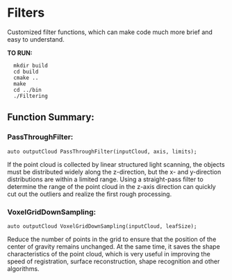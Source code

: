 # Filters
Customized filter functions, which can make code much more brief and easy to understand.

**TO RUN:**
```
  mkdir build
  cd build
  cmake ..
  make
  cd ../bin
  ./Filtering
```

## Function Summary:
### PassThroughFilter:
```
auto outputCloud PassThroughFilter(inputCloud, axis, limits);
```
If the point cloud is collected by linear structured light scanning, the objects must be distributed widely along the z-direction, but the x- and y-direction distributions are within a limited range.
Using a straight-pass filter to determine the range of the point cloud in the z-axis direction can quickly cut out the outliers and realize the first rough processing.

### VoxelGridDownSampling:
```
auto outputCloud VoxelGridDownSampling(inputCloud, leafSize);
```
Reduce the number of points in the grid to ensure that the position of the center of gravity remains unchanged. At the same time, it saves the shape characteristics of the point cloud, which is very useful in improving the speed of registration, surface reconstruction, shape recognition and other algorithms.